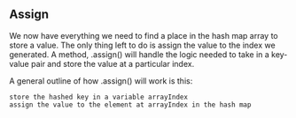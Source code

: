 ## Assign

We now have everything we need to find a place in the hash map array to store a value. The only thing left to do is assign the value to the index we generated. A method, .assign() will handle the logic needed to take in a key-value pair and store the value at a particular index.

A general outline of how .assign() will work is this:

```
store the hashed key in a variable arrayIndex
assign the value to the element at arrayIndex in the hash map
```

